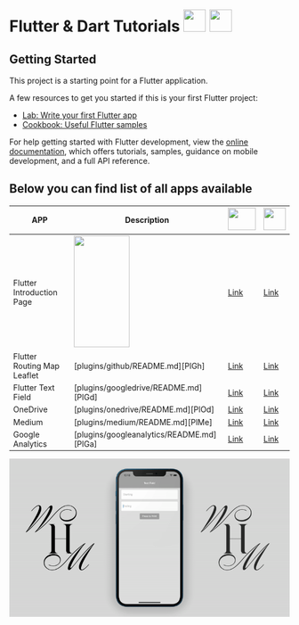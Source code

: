 # Flutter & Dart Tutorials <img src="https://miro.medium.com/max/1000/1*ilC2Aqp5sZd1wi0CopD1Hw.png" height="40" width="40" > <img src="https://upload.wikimedia.org/wikipedia/commons/7/7e/Dart-logo.png" height="40" width="40" >





## Getting Started

This project is a starting point for a Flutter application.

A few resources to get you started if this is your first Flutter project:

- [Lab: Write your first Flutter app](https://docs.flutter.dev/get-started/codelab)
- [Cookbook: Useful Flutter samples](https://docs.flutter.dev/cookbook)

For help getting started with Flutter development, view the
[online documentation](https://docs.flutter.dev/), which offers tutorials,
samples, guidance on mobile development, and a full API reference.


## Below you can find list of all apps available
| APP | Description |<img src="https://www.freepnglogos.com/uploads/youtube-logo-hd-8.png" height="40" width="50" >| <img src="https://i.pinimg.com/736x/b5/1b/78/b51b78ecc9e5711274931774e433b5e6.jpg" height="40" width="40" > |
| ------ | ------ |------|------|
| Flutter Introduction Page | <img src="https://miro.medium.com/max/1000/1*ilC2Aqp5sZd1wi0CopD1Hw.png" height="200" width="100" > |[Link](https://www.youtube.com/watch?v=ewb5SbcyeKs)|[Link](https://github.com/mehdihosseinimoghadam/MHM-Flutter-UI-UX-Tutorial/tree/main/Flutter%20Introduction%20Page)|
| Flutter Routing Map Leaflet | [plugins/github/README.md][PlGh] |[Link](https://www.youtube.com/watch?v=y_4VMNgUgGM&t=547s)|[Link](https://github.com/mehdihosseinimoghadam/MHM-Flutter-UI-UX-Tutorial/tree/main/Flutter%20Routing%20Map%20Leaflet)|
| Flutter Text Field | [plugins/googledrive/README.md][PlGd] |[Link](https://www.youtube.com/watch?v=UDxr721iJ5M)|[Link](https://github.com/mehdihosseinimoghadam/MHM-Flutter-UI-UX-Tutorial/tree/main/Flutter%20Text%20Field)|
| OneDrive | [plugins/onedrive/README.md][PlOd] |[Link]()|[Link]()|
| Medium | [plugins/medium/README.md][PlMe] |[Link]()|[Link]()|
| Google Analytics | [plugins/googleanalytics/README.md][PlGa] |[Link]()|[Link]()|



![Alt Text](https://github.com/mehdihosseinimoghadam/MHM-Flutter/blob/main/Flutter%20Text%20Field/text%20field%20flutter.gif)



